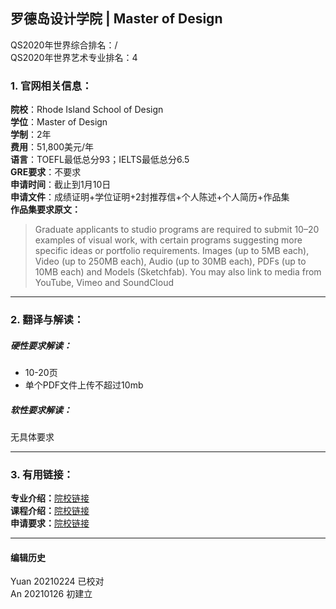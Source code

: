 ## 罗德岛设计学院 | Master of Design

QS2020年世界综合排名：/  
QS2020年世界艺术专业排名：4


### 1. 官网相关信息：

**院校**：Rhode Island School of Design  
**学位**：Master of Design  
**学制**：2年  
**费用**：51,800美元/年  
**语言**：TOEFL最低总分93；IELTS最低总分6.5  
**GRE要求**：不要求  
**申请时间**：截止到1月10日  
**申请文件**：成绩证明+学位证明+2封推荐信+个人陈述+个人简历+作品集  
**作品集要求原文：**   
> Graduate applicants to studio programs are required to submit 10–20 examples of visual work, with certain programs suggesting more specific ideas or portfolio requirements.
> Images (up to 5MB each), Video (up to 250MB each), Audio (up to 30MB each), PDFs (up to 10MB each) and Models (Sketchfab). You may also link to media from YouTube, Vimeo and SoundCloud



---


### 2. 翻译与解读：

##### 硬性要求解读：
- 10-20页  
- 单个PDF文件上传不超过10mb  



##### 软性要求解读：
无具体要求  


---


### 3. 有用链接：

**专业介绍：**[院校链接](https://www.risd.edu/academics/interior-architecture/graduate/)  
**课程介绍：**[院校链接](https://www.risd.edu/academics/interior-architecture/courses/)  
**申请要求：**[院校链接](https://www.risd.edu/academics/interior-architecture/graduate/)


---


#### 编辑历史
Yuan 20210224 已校对  
An 20210126 初建立
